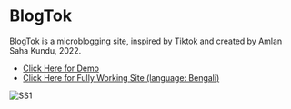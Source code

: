 # BlogTok
BlogTok is a microblogging site, inspired by Tiktok and created by Amlan Saha Kundu, 2022.

- [Click Here for Demo](https://yoursamlan.github.io/BlogTok)
- [Click Here for Fully Working Site (language: Bengali) ](https://kherorkhata.netlify.app/)

![SS1](https://i.imgur.com/2pZu35s.png)
